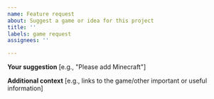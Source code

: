 ```yaml
---
name: Feature request
about: Suggest a game or idea for this project
title: ''
labels: game request
assignees: ''

---
```


**Your suggestion**
[e.g., "Please add Minecraft"]

**Additional context**
[e.g., links to the game/other important or useful information]
